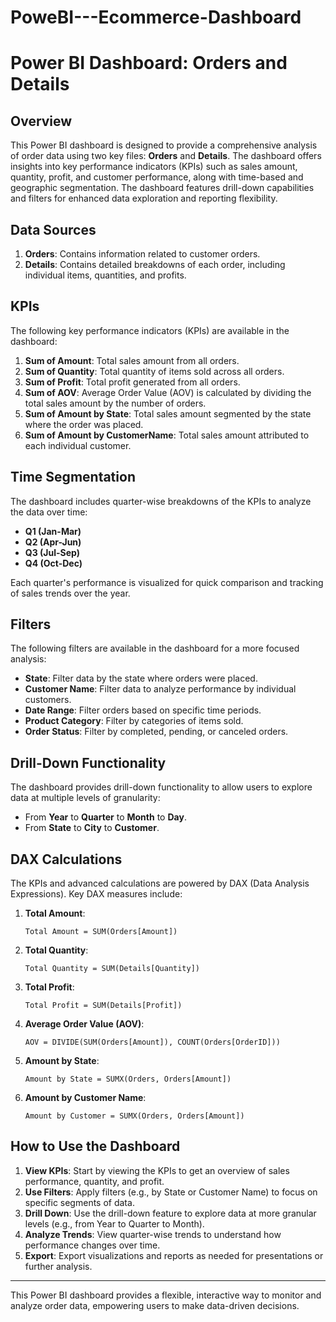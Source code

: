 # PoweBI---Ecommerce-Dashboard

# Power BI Dashboard: Orders and Details

## Overview
This Power BI dashboard is designed to provide a comprehensive analysis of order data using two key files: **Orders** and **Details**. The dashboard offers insights into key performance indicators (KPIs) such as sales amount, quantity, profit, and customer performance, along with time-based and geographic segmentation. The dashboard features drill-down capabilities and filters for enhanced data exploration and reporting flexibility.

## Data Sources
1. **Orders**: Contains information related to customer orders.
2. **Details**: Contains detailed breakdowns of each order, including individual items, quantities, and profits.

## KPIs
The following key performance indicators (KPIs) are available in the dashboard:

1. **Sum of Amount**: Total sales amount from all orders.
2. **Sum of Quantity**: Total quantity of items sold across all orders.
3. **Sum of Profit**: Total profit generated from all orders.
4. **Sum of AOV**: Average Order Value (AOV) is calculated by dividing the total sales amount by the number of orders.
5. **Sum of Amount by State**: Total sales amount segmented by the state where the order was placed.
6. **Sum of Amount by CustomerName**: Total sales amount attributed to each individual customer.

## Time Segmentation
The dashboard includes quarter-wise breakdowns of the KPIs to analyze the data over time:

- **Q1 (Jan-Mar)**
- **Q2 (Apr-Jun)**
- **Q3 (Jul-Sep)**
- **Q4 (Oct-Dec)**

Each quarter's performance is visualized for quick comparison and tracking of sales trends over the year.

## Filters
The following filters are available in the dashboard for a more focused analysis:
- **State**: Filter data by the state where orders were placed.
- **Customer Name**: Filter data to analyze performance by individual customers.
- **Date Range**: Filter orders based on specific time periods.
- **Product Category**: Filter by categories of items sold.
- **Order Status**: Filter by completed, pending, or canceled orders.

## Drill-Down Functionality
The dashboard provides drill-down functionality to allow users to explore data at multiple levels of granularity:
- From **Year** to **Quarter** to **Month** to **Day**.
- From **State** to **City** to **Customer**.

## DAX Calculations
The KPIs and advanced calculations are powered by DAX (Data Analysis Expressions). Key DAX measures include:

1. **Total Amount**:
    ```DAX
    Total Amount = SUM(Orders[Amount])
    ```

2. **Total Quantity**:
    ```DAX
    Total Quantity = SUM(Details[Quantity])
    ```

3. **Total Profit**:
    ```DAX
    Total Profit = SUM(Details[Profit])
    ```

4. **Average Order Value (AOV)**:
    ```DAX
    AOV = DIVIDE(SUM(Orders[Amount]), COUNT(Orders[OrderID]))
    ```

5. **Amount by State**:
    ```DAX
    Amount by State = SUMX(Orders, Orders[Amount])
    ```

6. **Amount by Customer Name**:
    ```DAX
    Amount by Customer = SUMX(Orders, Orders[Amount])
    ```

## How to Use the Dashboard
1. **View KPIs**: Start by viewing the KPIs to get an overview of sales performance, quantity, and profit.
2. **Use Filters**: Apply filters (e.g., by State or Customer Name) to focus on specific segments of data.
3. **Drill Down**: Use the drill-down feature to explore data at more granular levels (e.g., from Year to Quarter to Month).
4. **Analyze Trends**: View quarter-wise trends to understand how performance changes over time.
5. **Export**: Export visualizations and reports as needed for presentations or further analysis.

---

This Power BI dashboard provides a flexible, interactive way to monitor and analyze order data, empowering users to make data-driven decisions.
